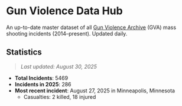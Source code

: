 # Gun Violence Data Hub
An up-to-date master dataset of all [Gun Violence Archive](https://www.gunviolencearchive.org/) (GVA) mass shooting incidents (2014–present). Updated daily.

## Statistics
>*Last updated: August 30, 2025*
- **Total Incidents**: 5469
- **Incidents in 2025**: 286
- **Most recent incident**: August 27, 2025 in Minneapolis, Minnesota
  - Casualties: 2 killed, 18 injured
